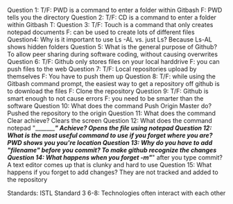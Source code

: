 Question 1:
T/F: PWD is a command to enter a folder within Gitbash
	F: PWD tells you the directory
Question 2:
T/F: CD is a command to enter a folder within Gitbash
	T:
Question 3:
T/F: Touch is a command that only creates notepad documents
	F: can be used to create lots of different files
Question4:
Why is it important to use Ls -AL vs. just Ls?
	Because Ls-AL shows hidden folders
Question 5: 
What is the general purpose of Github?
	To allow peer sharing during software coding, without causing overwrites
Question 6:
T/F: Github only stores files on your local harddrive
	F: you can push files to the web
Question 7:
T/F: Local repositories upload by themselves
	F: You have to push them up
Question 8:
T/F: while using the Gitbash command prompt, the easiest way to get a repository off github is to download the files
	F: Clone the repository
Question 9: 
T/F: Github is smart enough to not cause errors
	F: you need to be smarter than the software
Question 10:
What does the command Push Origin Master do?
	Pushed the repository to the origin
Question 11:
What does the command Clear achieve?
	Clears the screen
Question 12: What does the command notepad "____________" Achieve?
	Opens the file using notepad
Question 12: What is the most useful command to use if you forget where you are?
	PWD shows you you're location
Question 13: Why do you have to add "filename" before you commit?
	To make github recognize the changes
Question 14: 
What happens when you forget -m"_____" after you type commit?
	A text editor comes up that is clunky and hard to use
Question 15: What happens if you forget to add changes?
	They are not tracked and added to the repository

Standards:
ISTL Standard 3 6-8: Technologies often interact with each other
	

